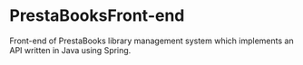 # PrestaBooksFront-end
Front-end of PrestaBooks library management system which implements an API written in Java using Spring.
